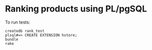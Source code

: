 # Ranking products using PL/pgSQL

To run tests:

    createdb rank_test
    plsql#=> CREATE EXTENSION hstore;
    bundle
    rake
